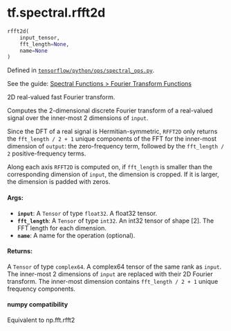 <div itemscope itemtype="http://developers.google.com/ReferenceObject">
<meta itemprop="name" content="tf.spectral.rfft2d" />
</div>

# tf.spectral.rfft2d

``` python
rfft2d(
    input_tensor,
    fft_length=None,
    name=None
)
```



Defined in [`tensorflow/python/ops/spectral_ops.py`](https://www.tensorflow.org/code/tensorflow/python/ops/spectral_ops.py).

See the guide: [Spectral Functions > Fourier Transform Functions](../../../../api_guides/python/spectral_ops.md#Fourier_Transform_Functions)

2D real-valued fast Fourier transform.

Computes the 2-dimensional discrete Fourier transform of a real-valued signal
over the inner-most 2 dimensions of `input`.

Since the DFT of a real signal is Hermitian-symmetric, `RFFT2D` only returns the
`fft_length / 2 + 1` unique components of the FFT for the inner-most dimension
of `output`: the zero-frequency term, followed by the `fft_length / 2`
positive-frequency terms.

Along each axis `RFFT2D` is computed on, if `fft_length` is smaller than the
corresponding dimension of `input`, the dimension is cropped. If it is larger,
the dimension is padded with zeros.

#### Args:

* <b>`input`</b>: A `Tensor` of type `float32`. A float32 tensor.
* <b>`fft_length`</b>: A `Tensor` of type `int32`.
    An int32 tensor of shape [2]. The FFT length for each dimension.
* <b>`name`</b>: A name for the operation (optional).


#### Returns:

  A `Tensor` of type `complex64`.
  A complex64 tensor of the same rank as `input`. The inner-most 2
    dimensions of `input` are replaced with their 2D Fourier transform. The
    inner-most dimension contains `fft_length / 2 + 1` unique frequency
    components.



#### numpy compatibility
  Equivalent to np.fft.rfft2

